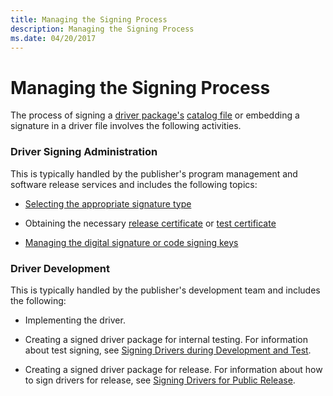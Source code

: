 ```yaml
---
title: Managing the Signing Process
description: Managing the Signing Process
ms.date: 04/20/2017
---
```


# Managing the Signing Process


The process of signing a [driver package's](driver-packages.md) [catalog file](catalog-files.md) or embedding a signature in a driver file involves the following activities.

### Driver Signing Administration

This is typically handled by the publisher's program management and software release services and includes the following topics:

-   [Selecting the appropriate signature type](./digital-signatures-and-pnp-device-installation--windows-vista-and-late.md)

-   Obtaining the necessary [release certificate](release-certificates.md) or [test certificate](./makecert-test-certificate.md)

-   [Managing the digital signature or code signing keys](managing-the-digital-signature-or-code-signing-keys.md)

### Driver Development

This is typically handled by the publisher's development team and includes the following:

-   Implementing the driver.

-   Creating a signed driver package for internal testing. For information about test signing, see [Signing Drivers during Development and Test](./introduction-to-test-signing.md).

-   Creating a signed driver package for release. For information about how to sign drivers for release, see [Signing Drivers for Public Release](signing-drivers-for-public-release--windows-vista-and-later-.md).

